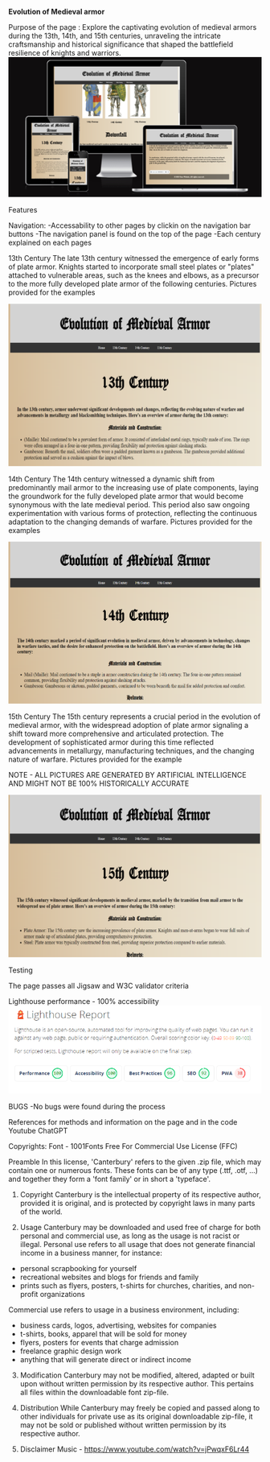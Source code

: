 **Evolution of Medieval armor**

Purpose of the page :
Explore the captivating evolution of medieval armors during the 13th, 14th, and 15th centuries, unraveling the intricate craftsmanship and historical significance that shaped the battlefield resilience of knights and warriors.
![Screenshot1](images/1ss.png) 

Features

Navigation: 
-Accessability to other pages by clickin on the navigation bar buttons
-The navigation panel is found on the top of the page
-Each century explained on each pages

13th Century
The late 13th century witnessed the emergence of early forms of plate armor. Knights started to incorporate small steel plates or "plates" attached to vulnerable areas, such as the knees and elbows, as a precursor to the more fully developed plate armor of the following centuries.
Pictures provided for the examples

![Screenshot2](images/2ss.png)

14th Century
The 14th century witnessed a dynamic shift from predominantly mail armor to the increasing use of plate components, laying the groundwork for the fully developed plate armor that would become synonymous with the late medieval period. This period also saw ongoing experimentation with various forms of protection, reflecting the continuous adaptation to the changing demands of warfare.
Pictures provided for the examples

![Screenshot3](images/3ss.png)

15th Century
The 15th century represents a crucial period in the evolution of medieval armor, with the widespread adoption of plate armor signaling a shift toward more comprehensive and articulated protection. The development of sophisticated armor during this time reflected advancements in metallurgy, manufacturing techniques, and the changing nature of warfare.
Pictures provided for the example

NOTE - ALL PICTURES ARE GENERATED BY ARTIFICIAL INTELLIGENCE AND MIGHT NOT BE 100% HISTORICALLY ACCURATE

![Screenshot4](images/4ss.png)

Testing

The page passes all Jigsaw and W3C validator criteria

Lighthouse performance - 100% accessibility
![Screenshot5](images/5ss.png)

BUGS
-No bugs were found during the process

References for methods and information on the page and in the code
Youtube
ChatGPT

Copyrights:
Font - 1001Fonts Free For Commercial Use License (FFC)

Preamble
In this license, 'Canterbury' refers to the given .zip file, which may contain one or numerous fonts. These fonts can be of any type (.ttf, .otf, ...) and together they form a 'font family' or in short a 'typeface'.

1. Copyright
Canterbury is the intellectual property of its respective author, provided it is original, and is protected by copyright laws in many parts of the world.

2. Usage
Canterbury may be downloaded and used free of charge for both personal and commercial use, as long as the usage is not racist or illegal. Personal use refers to all usage that does not generate financial income in a business manner, for instance:

 - personal scrapbooking for yourself
 - recreational websites and blogs for friends and family
 - prints such as flyers, posters, t-shirts for churches, charities, and non-profit organizations

Commercial use refers to usage in a business environment, including:

 - business cards, logos, advertising, websites for companies
 - t-shirts, books, apparel that will be sold for money
 - flyers, posters for events that charge admission
 - freelance graphic design work
 - anything that will generate direct or indirect income

3. Modification
Canterbury may not be modified, altered, adapted or built upon without written permission by its respective author. This pertains all files within the downloadable font zip-file.

4. Distribution
While Canterbury may freely be copied and passed along to other individuals for private use as its original downloadable zip-file, it may not be sold or published without written permission by its respective author.

5. Disclaimer
Music - https://www.youtube.com/watch?v=jPwqxF6Lr44
